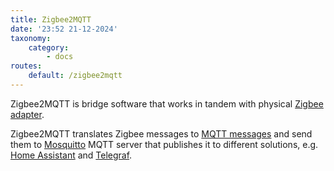 ```yaml
---
title: Zigbee2MQTT
date: '23:52 21-12-2024'
taxonomy:
    category:
        - docs
routes:
    default: /zigbee2mqtt
---
```


Zigbee2MQTT is bridge software that works in tandem with physical [Zigbee adapter](/zigbee-adapter).

Zigbee2MQTT translates Zigbee messages to [MQTT messages](/mqtt-messages) and send them to [Mosquitto](/mosquitto) MQTT server that publishes it to different solutions, e.g. [Home Assistant](/homme-assistant) and [Telegraf](/telegraf).